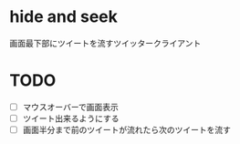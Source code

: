 # hide and seek
画面最下部にツイートを流すツイッタークライアント

# TODO
- [ ] マウスオーバーで画面表示
- [ ] ツイート出来るようにする
- [ ] 画面半分まで前のツイートが流れたら次のツイートを流す